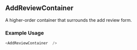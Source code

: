 ## AddReviewContainer
A higher-order container that surrounds the add review form.

### Example Usage

```js
<AddReviewContainer  />
```
